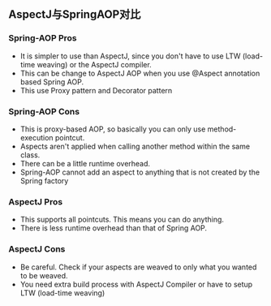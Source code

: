 ## AspectJ与SpringAOP对比

### Spring-AOP Pros

- It is simpler to use than AspectJ, since you don't have to use LTW (load-time weaving) or the AspectJ compiler.
- This can be change to AspectJ AOP when you use @Aspect annotation based Spring AOP.
- This use Proxy pattern and Decorator pattern

### Spring-AOP Cons

- This is proxy-based AOP, so basically you can only use method-execution pointcut.
- Aspects aren't applied when calling another method within the same class.
- There can be a little runtime overhead.
- Spring-AOP cannot add an aspect to anything that is not created by the Spring factory

### AspectJ Pros

- This supports all pointcuts. This means you can do anything.
- There is less runtime overhead than that of Spring AOP.

### AspectJ Cons

- Be careful. Check if your aspects are weaved to only what you wanted to be weaved.
- You need extra build process with AspectJ Compiler or have to setup LTW (load-time weaving)